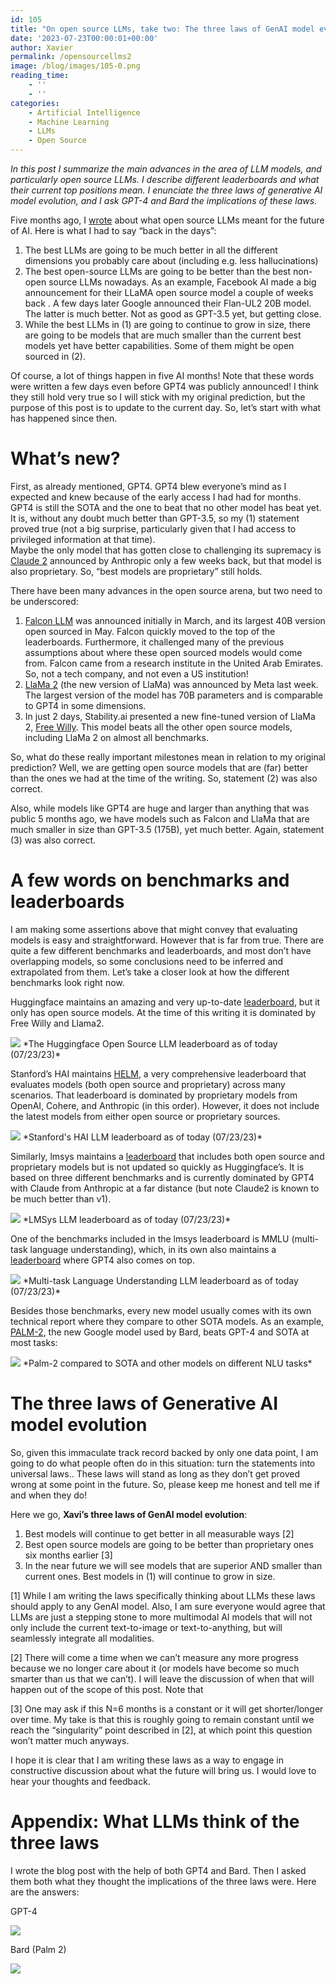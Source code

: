 ```yaml
---
id: 105
title: "On open source LLMs, take two: The three laws of GenAI model evolution"
date: '2023-07-23T00:00:01+00:00'
author: Xavier
permalink: /opensourcellms2
image: /blog/images/105-0.png
reading_time:
    - ''
    - ''
categories:
    - Artificial Intelligence
    - Machine Learning
    - LLMs
    - Open Source
---
```


*In this post I summarize the main advances in the area of LLM models, and particularly open source LLMs. I describe different leaderboards and what their current top positions mean. 
I enunciate the three laws of generative AI model evolution, and I ask GPT-4 and Bard the implications of these laws.*

Five months ago, I [wrote](https://amatriain.net/blog/rlaif) about what open source LLMs meant for the future of AI. Here is what I had to say “back in the days”:

1. The best LLMs are going to be much better in all the different dimensions you probably care about (including e.g. less hallucinations)
2. The best open-source LLMs are going to be better than the best non-open source LLMs nowadays. As an example, Facebook AI made a big announcement for their LLaMA open source model a couple of weeks back . A few days later Google announced their Flan-UL2 20B model. The latter is much better. Not as good as GPT-3.5 yet, but getting close.
3. While the best LLMs in (1) are going to continue to grow in size, there are going to be models that are much smaller than the current best models yet have better capabilities. Some of them might be open sourced in (2).

Of course, a lot of things happen in five AI months! Note that these words were written a few days even before GPT4 was publicly announced! I think they still hold very true so I will stick with my original prediction, but the purpose of this post is to update to the current day. So, let’s start with what has happened since then.

# What’s new?

First, as already mentioned, GPT4. GPT4 blew everyone’s mind as I expected and knew because of the early access I had had for months. 
GPT4 is still the SOTA and the one to beat that no other model has beat yet. It is, without any doubt much better than GPT-3.5, 
so my (1) statement proved true (not a big surprise, particularly given that I had access to privileged information at that time).  
Maybe the only model that has gotten close to challenging its supremacy is [Claude 2](https://www.anthropic.com/index/claude-2) announced 
by Anthropic only a few weeks back, but that model is also proprietary. So, “best models are proprietary” still holds.

There have been many advances in the open source arena, but two need to be underscored:

1. [Falcon LLM](https://falconllm.tii.ae/) was announced initially in March, and its largest 40B version open sourced in May. Falcon quickly moved to the top of the leaderboards. Furthermore, it challenged many of the previous assumptions about where these open sourced models would come from. Falcon came from a research institute in the United Arab Emirates. So, not a tech company, and not even a US institution!
2. [LlaMa 2](https://ai.meta.com/llama/) (the new version of LlaMa) was announced by Meta last week. The largest version of the model has 70B parameters and is comparable to GPT4 in some dimensions.
3. In just 2 days, Stability.ai presented a new fine-tuned version of LlaMa 2, [Free Willy](https://stability.ai/blog/freewilly-large-instruction-fine-tuned-models). This model beats all the other open source models, including LlaMa 2 on almost all benchmarks.

So, what do these really important milestones mean in relation to my original prediction? Well, we are getting open source models that are (far) better than the ones we had at the time of the writing. So, statement (2) was also correct. 

Also, while models like GPT4 are huge and larger than anything that was public 5 months ago, we have models such as Falcon and LlaMa that are much smaller in size than GPT-3.5 (175B), yet much better. Again, statement (3) was also correct. 

# A few words on benchmarks and leaderboards

I am making some assertions above that might convey that evaluating models is easy and straightforward. However that is far from true. There are quite a few different 
benchmarks and leaderboards, and most don’t have overlapping models, so some conclusions need to be inferred and extrapolated from them. Let’s take a closer look at how 
the different benchmarks look right now.

Huggingface maintains an amazing and very up-to-date [leaderboard](https://huggingface.co/spaces/HuggingFaceH4/open_llm_leaderboard), but it only
has open source models. At the time of this writing it is dominated by Free Willy and Llama2.

<img src="/blog/images/105-0.png">
*The Huggingface Open Source LLM leaderboard as of today (07/23/23)*

Stanford’s HAI maintains [HELM](https://crfm.stanford.edu/helm/latest/?group=core_scenarios),  a very comprehensive leaderboard that evaluates models 
(both open source and proprietary) across many scenarios. That leaderboard is dominated by proprietary models from OpenAI, 
Cohere, and Anthropic (in this order). However, it does not include the latest models from either open source or proprietary sources.

<img src="/blog/images/105-1.png">
*Stanford's HAI LLM leaderboard as of today (07/23/23)*

Similarly, lmsys maintains a [leaderboard](https://chat.lmsys.org/?leaderboard) that includes both open source and proprietary models but is not updated 
so quickly as Huggingface’s. It is based on three different benchmarks and is currently dominated by GPT4 with Claude from Anthropic at a far distance 
(but note Claude2 is known to be much better than v1).

<img src="/blog/images/105-2.png">
*LMSys LLM leaderboard as of today (07/23/23)*

One of the benchmarks included in the lmsys leaderboard is MMLU (multi-task language understanding), which, in its own also maintains a 
[leaderboard](https://paperswithcode.com/sota/multi-task-language-understanding-on-mmlu) where GPT4 also comes on top.

<img src="/blog/images/105-3.png">
*Multi-task Language Understanding LLM leaderboard as of today (07/23/23)*

Besides those benchmarks, every new model usually comes with its own technical report where they compare to other SOTA models. As an example, 
[PALM-2](https://arxiv.org/abs/2305.10403), the new Google model used by Bard, beats GPT-4 and SOTA at most tasks:

<img src="/blog/images/105-4.png">
*Palm-2 compared to SOTA and other models on different NLU tasks*

# The three laws of Generative AI model evolution

So, given this immaculate track record backed by only one data point, I am going to do what people often do in this situation: turn the statements into universal laws.. These laws will stand as long as they don’t get proved wrong at some point in the future. So, please keep me honest and tell me if and when they do!

Here we go, **Xavi’s three laws of GenAI model evolution**:

1. Best models will continue to get better in all measurable ways [2]
2. Best open source models are going to be better than proprietary ones six months earlier [3]
3. In the near future we will see models that are superior AND smaller than current ones. Best models in (1) will continue to grow in size.

[1] While I am writing the laws specifically thinking about LLMs these laws should apply to any GenAI model. Also, I am sure everyone would agree that LLMs are just a stepping stone to more multimodal AI models that will not only include the current text-to-image or text-to-anything, but will seamlessly integrate all modalities.

[2] There will come a time when we can’t measure any more progress because we no longer care about it (or models have become so much smarter than us that we can’t). I will leave the discussion of when that will happen out of the scope of this post. Note that 

[3] One may ask if this N=6 months is a constant or it will get shorter/longer over time. My take is that this is roughly going to remain constant until we reach the “singularity” point described in [2], at which point this question won’t matter much anyways.


I hope it is clear that I am writing these laws as a way to engage in constructive discussion about what the future will bring us. I would love to hear your thoughts and feedback.

# Appendix: What LLMs think of the three laws

I wrote the blog post with the help of both GPT4 and Bard. Then I asked them both what they thought the implications of the three laws were. Here are the answers:

GPT-4

<img src="/blog/images/105-5.png">

Bard (Palm 2)

<img src="/blog/images/105-6.png">



